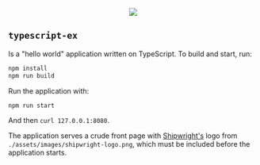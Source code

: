 <p align="center">
    <a alt="GitHub-Actions Test" href="https://github.com/otaviof/typescript-ex/actions">
        <img src="https://github.com/otaviof/typescript-ex/actions/workflows/test.yaml/badge.svg">
    </a>
</p>

`typescript-ex`
---------------

Is a "hello world" application written on TypeScript. To build and start, run:

```sh
npm install
npm run build
```
Run the application with:

```sh
npm run start
```

And then `curl 127.0.0.1:8080`.

The application serves a crude front page with [Shipwright's][shipwright] logo from
`./assets/images/shipwright-logo.png`, which must be included before the application starts.

[shipwright]: https://github.com/otaviof/typescript-ex